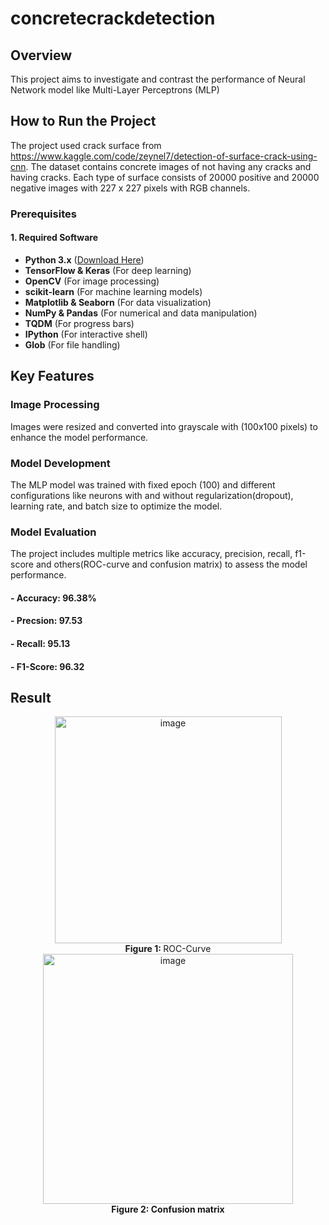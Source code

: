 # concretecrackdetection
## Overview
<p>This project aims to investigate and contrast the performance of Neural Network model like Multi-Layer Perceptrons (MLP)</p>

## How to Run the Project ##
The project used crack surface from https://www.kaggle.com/code/zeynel7/detection-of-surface-crack-using-cnn. The dataset contains concrete images of not having any cracks and having cracks. Each type of surface consists of 20000 positive and 20000 negative images  with 227 x 227 pixels with RGB channels.

### Prerequisites
#### **1. Required Software**
- **Python 3.x** ([Download Here](https://www.python.org/downloads/))
- **TensorFlow & Keras** (For deep learning)
- **OpenCV** (For image processing)
- **scikit-learn** (For machine learning models)
- **Matplotlib & Seaborn** (For data visualization)
- **NumPy & Pandas** (For numerical and data manipulation)
- **TQDM** (For progress bars)
- **IPython** (For interactive shell)
- **Glob** (For file handling)

## Key Features
### Image Processing
Images were resized and converted into grayscale with (100x100 pixels) to enhance the model performance.
### Model Development 
The MLP model was trained with fixed epoch (100) and different configurations like neurons with and without regularization(dropout), learning rate, and batch size to optimize the model.
### Model Evaluation
The project includes multiple metrics like accuracy, precision, recall, f1-score and others(ROC-curve and confusion matrix) to assess the model performance.
#### - Accuracy: 96.38%
#### - Precsion: 97.53
#### - Recall: 95.13
#### - F1-Score: 96.32

## Result
<div align="center"><img width="363" alt="image" src="https://github.com/user-attachments/assets/f1b04e25-e07e-4ce5-81e8-f1941df14f22" />

</div>
<div align="center"><b>Figure 1: </b>ROC-Curve</div>
<div align="center"><img width="400" alt="image" src="https://github.com/user-attachments/assets/161d38b0-e9ad-4491-957a-1c36d29eb5d0" />
</div>
<div align="center"><b>Figure 2: Confusion matrix</b> 
</div>
